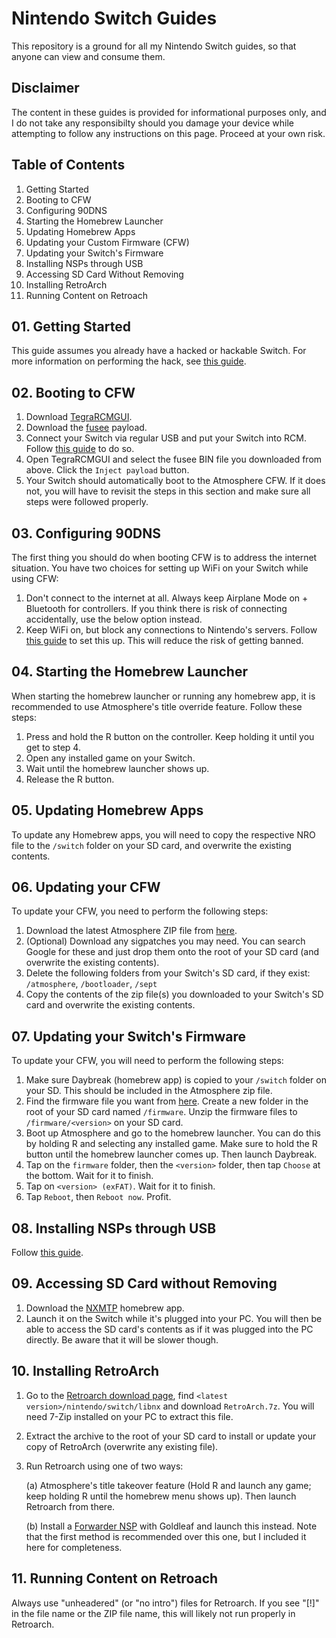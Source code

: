 # Nintendo Switch Guides
This repository is a ground for all my Nintendo Switch guides, so that anyone can view and consume them. 

## Disclaimer
The content in these guides is provided for informational purposes only, and I do not take any responsibilty should you damage your device while attempting to follow any instructions on this page. Proceed at your own risk.

## Table of Contents
01. Getting Started
02. Booting to CFW
03. Configuring 90DNS
04. Starting the Homebrew Launcher
05. Updating Homebrew Apps
06. Updating your Custom Firmware (CFW)
07. Updating your Switch's Firmware
08. Installing NSPs through USB
09. Accessing SD Card Without Removing
10. Installing RetroArch
11. Running Content on Retroach

## 01. Getting Started
This guide assumes you already have a hacked or hackable Switch. For more information on performing the hack, see [this guide](https://switch.homebrew.guide/).

## 02. Booting to CFW
1. Download [TegraRCMGUI](https://github.com/eliboa/TegraRcmGUI/releases).
2. Download the [fusee](https://github.com/Atmosphere-NX/Atmosphere/releases) payload.
3. Connect your Switch via regular USB and put your Switch into RCM. Follow [this guide](https://switch.homebrew.guide/gettingstarted/checkingrcm) to do so.
4. Open TegraRCMGUI and select the fusee BIN file you downloaded from above. Click the ```Inject payload``` button.
5. Your Switch should automatically boot to the Atmosphere CFW. If it does not, you will have to revisit the steps in this section and make sure all steps were followed properly.

## 03. Configuring 90DNS
The first thing you should do when booting CFW is to address the internet situation. You have two choices for setting up WiFi on your Switch while using CFW:
1. Don't connect to the internet at all. Always keep Airplane Mode on + Bluetooth for controllers. If you think there is risk of connecting accidentally, use the below option instead.
2. Keep WiFi on, but block any connections to Nintendo's servers. Follow [this guide](https://nh-server.github.io/switch-guide/extras/blocking_updates/) to set this up. This will reduce the risk of getting banned.

## 04. Starting the Homebrew Launcher
When starting the homebrew launcher or running any homebrew app, it is recommended to use Atmosphere's title override feature. Follow these steps:
1. Press and hold the R button on the controller. Keep holding it until you get to step 4.
2. Open any installed game on your Switch.
3. Wait until the homebrew launcher shows up.
4. Release the R button.

## 05. Updating Homebrew Apps
To update any Homebrew apps, you will need to copy the respective NRO file to the ```/switch``` folder on your SD card, and overwrite the existing contents.

## 06. Updating your CFW
To update your CFW, you need to perform the following steps:
1. Download the latest Atmosphere ZIP file from [here](https://github.com/Atmosphere-NX/Atmosphere/releases).
2. (Optional) Download any sigpatches you may need. You can search Google for these and just drop them onto the root of your SD card (and overwrite the existing contents).
3. Delete the following folders from your Switch's SD card, if they exist: ```/atmosphere```, ```/bootloader```, ```/sept```
4. Copy the contents of the zip file(s) you downloaded to your Switch's SD card and overwrite the existing contents.

## 07. Updating your Switch's Firmware
To update your CFW, you will need to perform the following steps:
1. Make sure Daybreak (homebrew app) is copied to your ```/switch``` folder on your SD. This should be included in the Atmosphere zip file.
2. Find the firmware file you want from [here](https://darthsternie.net/switch-firmwares). Create a new folder in the root of your SD card named ```/firmware```. Unzip the firmware files to ```/firmware/<version>``` on your SD card.
3. Boot up Atmosphere and go to the homebrew launcher. You can do this by holding R and selecting any installed game. Make sure to hold the R button until the homebrew launcher comes up. Then launch Daybreak.
4. Tap on the ```firmware``` folder, then the ```<version>``` folder, then tap ```Choose``` at the bottom. Wait for it to finish.
5. Tap on ```<version> (exFAT)```. Wait for it to finish.
6. Tap ```Reboot```, then ```Reboot now```. Profit.

## 08. Installing NSPs through USB
Follow [this guide](https://switch.homebrew.guide/usingcfw/installnsps/installnsps-nsusbloader).

## 09. Accessing SD Card without Removing
1. Download the [NXMTP](https://github.com/liuervehc/nxmtp/releases) homebrew app.
2. Launch it on the Switch while it's plugged into your PC. You will then be able to access the SD card's contents as if it was plugged into the PC directly. Be aware that it will be slower though.

## 10. Installing RetroArch
1. Go to the [Retroarch download page](https://buildbot.libretro.com/stable/), find ```<latest version>/nintendo/switch/libnx``` and download ```RetroArch.7z```. You will need 7-Zip installed on your PC to extract this file.
2. Extract the archive to the root of your SD card to install or update your copy of RetroArch (overwrite any existing file).
3. Run Retroarch using one of two ways:
   
   (a) Atmosphere's title takeover feature (Hold R and launch any game; keep holding R until the homebrew menu shows up). Then launch Retroarch from there.
   
   (b) Install a [Forwarder NSP](https://mega.nz/#!WLwBAIiI!hfgcJdKA04gpmGlWc198tBba07AGUjryIYP0S8xtNJg) with Goldleaf and launch this instead. Note that the first method is recommended over this one, but I included it here for completeness.

## 11. Running Content on Retroach
Always use "unheadered" (or "no intro") files for Retroarch. If you see "[!]" in the file name or the ZIP file name, this will likely not run properly in Retroarch.
